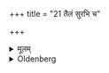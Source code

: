 +++
title = "21 तैलं सुरभि च"

+++

<details><summary>मूलम्</summary>

तैलं सुरभि च २१
</details>

<details><summary>Oldenberg</summary>

22. And sesamum oil and perfumes.
</details>
